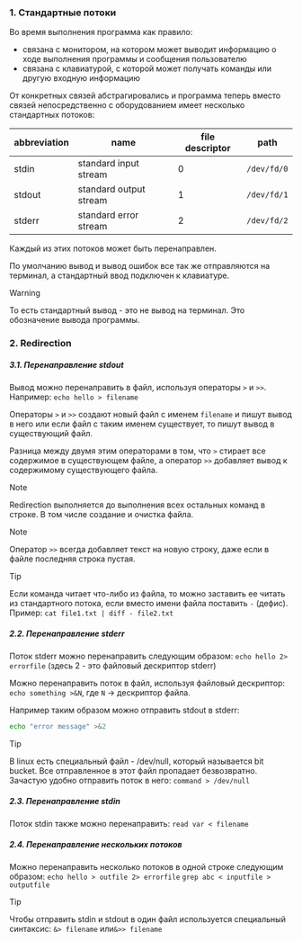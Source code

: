 
### 1. Стандартные потоки

Во время выполнения программа как правило:
- связана с монитором, на котором может выводит информацию о ходе выполнения программы и сообщения пользователю
- связана с клавиатурой, с которой может получать команды или другую входную информацию

От конкретных связей абстрагировались и программа теперь вместо связей непосредственно с оборудованием имеет несколько стандартных потоков:

abbreviation | name | file descriptor | path
-|-|-|-
stdin | standard input stream | 0 | `/dev/fd/0`
stdout | standard output stream | 1 | `/dev/fd/1`
stderr | standard error stream | 2 | `/dev/fd/2`

Каждый из этих потоков может быть перенаправлен.

По умолчанию вывод и вывод ошибок все так же отправляются на терминал, а стандартный ввод подключен к клавиатуре.

>[!warning]
>То есть стандартный вывод - это не вывод на терминал. Это обозначение вывода программы.


### 2. Redirection

##### 3.1. Перенаправление stdout
Вывод можно перенаправить в файл, используя операторы `>`  и `>>`. 
Например: `echo hello > filename`

Операторы `>` и `>>` создают новый файл с именем `filename` и пишут вывод в него или если файл с таким именем существует, то пишут вывод в существующий файл.

Разница между двумя этим операторами в том, что `>` стирает все содержимое в существующем файле, а оператор `>>` добавляет вывод к содержимому существующего файла.

>[!note]
>Redirection выполняется до выполнения всех остальных команд в строке. В том числе создание и очистка файла.

>[!note]
>Оператор `>>` всегда добавляет текст на новую строку, даже если в файле последняя строка пустая.

>[!tip]
>Если команда читает что-либо из файла, то можно заставить ее читать из стандартного потока, если вместо имени файла поставить `-` (дефис). Пример:
>`cat file1.txt | diff - file2.txt`

##### 2.2. Перенаправление stderr

Поток stderr можно перенаправить следующим образом:
`echo hello 2> errorfile` (здесь 2 - это файловый дескриптор stderr)

Можно перенаправить поток в файл, используя файловый дескриптор: `echo something >&N`, где `N` -> дескриптор файла.

Например таким образом можно отправить stdout в stderr:
```bash
echo "error message" >&2
```

>[!tip]
>В linux есть специальный файл - /dev/null, который называется bit bucket. Все отправленное в этот файл пропадает безвозвратно. Зачастую удобно отправить поток в него: `command > /dev/null`

##### 2.3. Перенаправление stdin

Поток stdin также можно перенаправить: `read var < filename`

##### 2.4. Перенаправление нескольких потоков

Можно перенаправить несколько потоков в одной строке следующим образом: 
`echo hello > outfile 2> errorfile`
`grep abc < inputfile > outputfile`

>[!tip]
>Чтобы отправить stdin и stdout в один файл используется специальный синтаксис: `&> filename` или`&>> filename`

